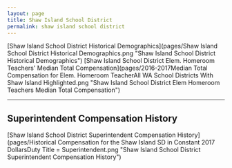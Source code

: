 ```yaml
---
layout: page
title: Shaw Island School District
permalink: shaw island school district
---
```



[Shaw Island School District Historical Demographics](pages/Shaw Island School District Historical Demographics.png "Shaw Island School District Historical Demographics")
[Shaw Island School District Elem. Homeroom Teachers' Median Total Compensation](pages/2016-2017Median Total Compensation for Elem. Homeroom TeacherAll WA School Districts With Shaw Island Highlighted.png "Shaw Island School District Elem Homeroom Teachers Median Total Compensation")


___

## Superintendent Compensation History

[Shaw Island School District Superintendent Compensation History](pages/Historical Compensation for the Shaw Island SD in Constant 2017 DollarsDuty Title = Superintendent.png "Shaw Island School District Superintendent Compensation History")

